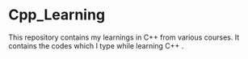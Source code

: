 # Cpp_Learning
This repository contains my learnings in C++ from various courses.
It contains the codes which I type while learning C++ .
